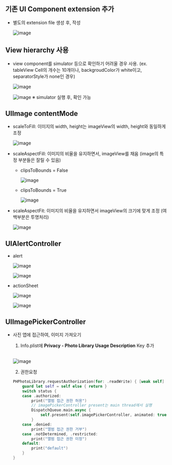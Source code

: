## 기존 UI Component extension 추가
- 별도의 extension file 생성 후, 작성
  <br>

    ![image](https://user-images.githubusercontent.com/46417892/153744722-55c55a9a-d744-4086-8fff-dae88c3fc30d.png)

## View hierarchy 사용
- view component를 simulator 등으로 확인하기 어려울 경우 사용.
  (ex. tableView Cell의 개수는 10개이나, backgroudColor가 white이고, separatorStyle가 none인 경우)
    <br>
    
    ![image](https://user-images.githubusercontent.com/46417892/153744807-d20117c9-5675-4866-8f19-346183e9c677.png)
    <br>
    
    ![image](https://user-images.githubusercontent.com/46417892/153744829-90f3ea64-cdff-49b0-9533-51da7c235709.png)
    ※ simulator 실행 후, 확인 가능

## UIImage contentMode
- scaleToFill: 이미지의 width, height는 imageView의 width, height와 동일하게 조정
  <br>
  
  ![image](https://user-images.githubusercontent.com/46417892/154256256-429c0d0b-0414-4621-b928-0a85a4c3aa5c.png)

- scaleAspectFill: 이미지의 비율을 유지하면서, imageView를 채움 (image의 특정 부분들은 잘릴 수 있음)
  <br>
  - clipsToBounds = False
    <br>

    ![image](https://user-images.githubusercontent.com/46417892/154256325-ac1369b1-8f4e-4f1f-8232-9d26ec16776a.png)
    
  - clipsToBounds = True
    <br>
    
    ![image](https://user-images.githubusercontent.com/46417892/154256422-6a89f745-17cf-419c-bea5-1743a8e2c3e7.png)

- scaleAspectFit: 이미지의 비율을 유지하면서 imageView의 크기에 맞게 조정 (여백부분은 투명처리)
  <br>
  
  ![image](https://user-images.githubusercontent.com/46417892/154256497-9c5060fc-b93e-4ad1-b36c-d9f03a1007d0.png)


## UIAlertController
- alert
  <br>
  
  ![image](https://user-images.githubusercontent.com/46417892/154256902-b57ddbcd-47a4-4ad6-b5c3-6d6cd32c4a08.png)
  <br>
  
  ![image](https://user-images.githubusercontent.com/46417892/154257602-4706052a-49b6-4c8d-a495-1c18c01571ee.png)

  
- actionSheet
  <br>
  
  ![image](https://user-images.githubusercontent.com/46417892/154256868-41b995cc-871b-4e59-9e4c-3eafd7de5ec5.png)
  <br>
  
  ![image](https://user-images.githubusercontent.com/46417892/154256935-4228d6a1-5d44-4a6b-995d-584758e4da72.png)

## UIImagePickerController
- 사진 앱에 접근하여, 이미지 가져오기
  1. Info.plist에 **Privacy - Photo Library Usage Description** Key 추가
  <br>
  
  ![image](https://user-images.githubusercontent.com/46417892/154832333-0db90421-0674-4a21-9d4f-b83ae50282f1.png)
  
  2. 권한요청
  ```swift
  PHPhotoLibrary.requestAuthorization(for: .readWrite) { [weak self] status in
      guard let self = self else { return }
      switch status {
      case .authorized:
          print("앨범 접근 권한 허용")
          // imagePickerController present는 main thread에서 실행
          DispatchQueue.main.async {  
              self.present(self.imagePickerController, animated: true)
          }
      case .denied:
          print("앨범 접근 권한 거부")
      case .notDetermined, .restricted:
          print("앨범 접근 권한 미정")
      default:
          print("default")
      }
  }
  ```

